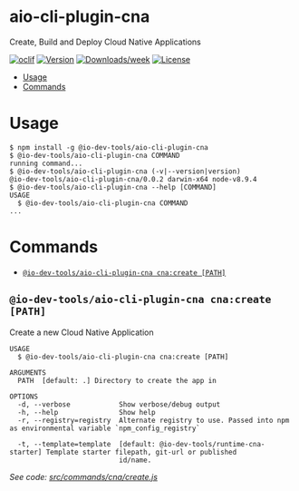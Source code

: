 aio-cli-plugin-cna
==================

Create, Build and Deploy Cloud Native Applications

[![oclif](https://img.shields.io/badge/cli-oclif-brightgreen.svg)](https://oclif.io)
[![Version](https://img.shields.io/npm/v/aio-cli-plugin-cna.svg)](https://npmjs.org/package/aio-cli-plugin-cna)
[![Downloads/week](https://img.shields.io/npm/dw/aio-cli-plugin-cna.svg)](https://npmjs.org/package/aio-cli-plugin-cna)
[![License](https://img.shields.io/npm/l/aio-cli-plugin-cna.svg)](https://github.com/purplecabbage/aio-cli-plugin-cna/blob/master/package.json)

<!-- toc -->
* [Usage](#usage)
* [Commands](#commands)
<!-- tocstop -->
# Usage
<!-- usage -->
```sh-session
$ npm install -g @io-dev-tools/aio-cli-plugin-cna
$ @io-dev-tools/aio-cli-plugin-cna COMMAND
running command...
$ @io-dev-tools/aio-cli-plugin-cna (-v|--version|version)
@io-dev-tools/aio-cli-plugin-cna/0.0.2 darwin-x64 node-v8.9.4
$ @io-dev-tools/aio-cli-plugin-cna --help [COMMAND]
USAGE
  $ @io-dev-tools/aio-cli-plugin-cna COMMAND
...
```
<!-- usagestop -->
# Commands
<!-- commands -->
* [`@io-dev-tools/aio-cli-plugin-cna cna:create [PATH]`](#io-dev-toolsaio-cli-plugin-cna-cnacreate-path)

## `@io-dev-tools/aio-cli-plugin-cna cna:create [PATH]`

Create a new Cloud Native Application

```
USAGE
  $ @io-dev-tools/aio-cli-plugin-cna cna:create [PATH]

ARGUMENTS
  PATH  [default: .] Directory to create the app in

OPTIONS
  -d, --verbose            Show verbose/debug output
  -h, --help               Show help
  -r, --registry=registry  Alternate registry to use. Passed into npm as environmental variable `npm_config_registry`

  -t, --template=template  [default: @io-dev-tools/runtime-cna-starter] Template starter filepath, git-url or published
                           id/name.
```

_See code: [src/commands/cna/create.js](https://github.com/io-dev-tools/aio-cli-plugin-cna/blob/v0.0.2/src/commands/cna/create.js)_
<!-- commandsstop -->
